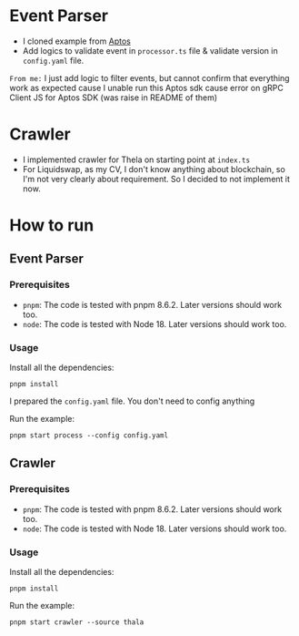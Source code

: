 # Event Parser

- I cloned example from [Aptos](https://github.com/aptos-labs/aptos-indexer-processors/tree/main/typescript/examples/event_processor)
- Add logics to validate event in `processor.ts` file & validate version in `config.yaml` file.

`From me:` I just add logic to filter events, but cannot confirm that everything work as expected cause I unable run this Aptos sdk cause error on gRPC Client JS for Aptos SDK (was raise in README of them)

# Crawler

- I implemented crawler for Thela on starting point at `index.ts`
- For Liquidswap, as my CV, I don't know anything about blockchain, so I'm not very clearly about requirement. So I decided to not implement it now.

# How to run

## Event Parser

### Prerequisites

- `pnpm`: The code is tested with pnpm 8.6.2. Later versions should work too.
- `node`: The code is tested with Node 18. Later versions should work too.

### Usage

Install all the dependencies:

```
pnpm install
```

I prepared the `config.yaml` file. You don't need to config anything

Run the example:

```
pnpm start process --config config.yaml
```

## Crawler

### Prerequisites

- `pnpm`: The code is tested with pnpm 8.6.2. Later versions should work too.
- `node`: The code is tested with Node 18. Later versions should work too.

### Usage

Install all the dependencies:

```
pnpm install
```

Run the example:

```
pnpm start crawler --source thala
```

